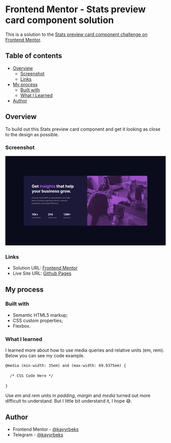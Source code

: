 # Frontend Mentor - Stats preview card component solution

This is a solution to the [Stats preview card component challenge on Frontend Mentor](https://www.frontendmentor.io/challenges/stats-preview-card-component-8JqbgoU62).

## Table of contents

- [Overview](#overview)
  - [Screenshot](#screenshot)
  - [Links](#links)
- [My process](#my-process)
  - [Built with](#built-with)
  - [What I Learned](#what-i-learned)
- [Author](#author)

## Overview

To build out this Stats preview card component and get it looking as close to the design as possible.

### Screenshot

![](./assets/design/screenshot.jpg)

### Links

- Solution URL: [Frontend Mentor](https://www.frontendmentor.io/solutions/stats-preview-card-component-use-html-and-css-QBxozEcrRg)
- Live Site URL: [Github Pages](https://kayyrbeks.github.io/frontendmentor-challenges/01-newbie/05-stats-preview-card-component/)

## My process

### Built with

- Semantic HTML5 markup;
- CSS custom properties;
- Flexbox.

### What I learned

I learned more about how to use media queries and relative units (em, rem). Below you can see my code example.

```Code example
@media (min-width: 35em) and (max-width: 69.9375em) {

  /* CSS Code Here */

}
```

Use _em_ and _rem_ units in _padding_, _margin_ and _media_ turned out more difficult to understand. But I little bit understand it, I hope 😅.

## Author

- Frontend Mentor - [@kayyrbeks](https://www.frontendmentor.io/profile/kayyrbeks)
- Telegram - [@kayyrbeks](https://t.me/kayyrbeks)

